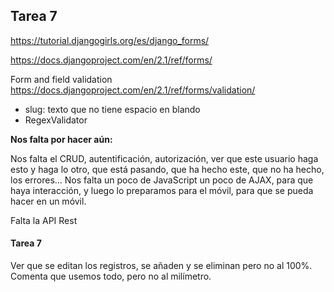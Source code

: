 ## Tarea 7

https://tutorial.djangogirls.org/es/django_forms/

https://docs.djangoproject.com/en/2.1/ref/forms/

Form and field validation
https://docs.djangoproject.com/en/2.1/ref/forms/validation/

- slug: texto que no tiene espacio en blando
- RegexValidator


**Nos falta por hacer aún:**

Nos falta el CRUD, autentificación, autorización, ver que este usuario haga esto y haga lo otro, que está pasando, que ha hecho este, que no ha hecho, los errores...
Nos falta un poco de JavaScript un poco de AJAX, para que haya interacción, y luego lo preparamos para el móvil, para que se pueda hacer en un móvil.

Falta la API Rest

#### Tarea 7

Ver que se editan los registros, se añaden y se eliminan pero no al 100%.
Comenta que usemos todo, pero no al milímetro.
